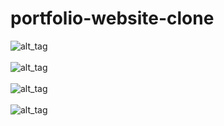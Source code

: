 # portfolio-website-clone

![alt_tag](https://i.ibb.co/MPJdFdp/Screenshot-57.png)
<br>
<br>
![alt_tag](https://i.ibb.co/Bf6kPp3/Screenshot-58.png)
<br>
<br>
![alt_tag](https://i.ibb.co/y6kTWJT/Screenshot-59.png)
<br>
<br>
![alt_tag](https://i.ibb.co/Gx0rHQh/Screenshot-60.png)
<br>
<br>

